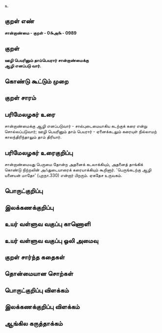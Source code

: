 உ

## குறள் எண் 

**சான்றாண்மை - குறள் - 0௯அ௯ - 0989**

## குறள் 

**ஊழி பெயரினும் தாம்பெயரார் சான்றாண்மைக்கு  
ஆழி எனப்படு வார்.** 

## கொண்டு கூட்டும் முறை


## குறள் சாரம் 


## பரிமேலழகர் உரை

சான்றாண்மைக்கு ஆழி எனப்படுவார் - சால்புடைமையாகிய கடற்குக் கரை என்று சொல்லப்படுவார்; ஊழி பெயரினும் தாம் பெயரார் - ஏனைக்கடலும் கரையுள் நில்லாமற் காலந்திரிந்தாலும் தாம் திரியார்.

## பரிமேலழகர் உரைகுறிப்பு   

சான்றாண்மையது பெருமை தோன்ற அதனைக் கடலாக்கியும், அதனைத் தாங்கிக் கொண்டு நிற்றலின் அஃதுடையாரைக் கரையாக்கியும் கூறினார். 'பெருங்கடற்கு ஆழி யனையன் மாதோ' (புறநா.330) என்றார் பிறரும். ஏகதேச உருவகம்.

## பொருட்குறிப்பு 


## இலக்கணக்குறிப்பு  


## உயர் வள்ளுவ வகுப்பு காணொளி


## உயர் வள்ளுவ வகுப்பு ஒலி அமைவு 

 
## குறள் சார்ந்த கதைகள் 


## தொன்மையான சொற்கள்


## பொருட்குறிப்பு விளக்கம்


## இலக்கணக்குறிப்பு விளக்கம்


## ஆங்கில கருத்தாக்கம் 


